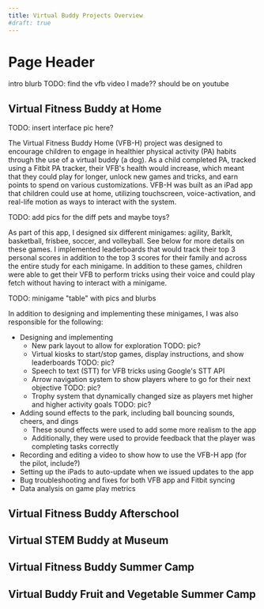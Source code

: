 ```yaml
---
title: Virtual Buddy Projects Overview
#draft: true
---
```


# Page Header

intro blurb
TODO: find the vfb video I made?? should be on youtube

## Virtual Fitness Buddy at Home

TODO: insert interface pic here?

The Virtual Fitness Buddy Home (VFB-H) project was designed to encourage children to engage in healthier physical activity (PA) habits through the use of a virtual buddy (a dog). As a child completed PA, tracked using a Fitbit PA tracker, their VFB's health would increase, which meant that they could play for longer, unlock new games and tricks, and earn points to spend on various customizations. VFB-H was built as an iPad app that children could use at home, utilizing touchscreen, voice-activation, and real-life motion as ways to interact with the system. 

TODO: add pics for the diff pets and maybe toys?

As part of this app, I designed six different minigames: agility, BarkIt, basketball, frisbee, soccer, and volleyball. See below for more details on these games. I implemented leaderboards that would track their top 3 personal scores in addition to the top 3 scores for their family and across the entire study for each minigame. In addition to these games, children were able to get their VFB to perform tricks using their voice and could play fetch without having to interact with a minigame.

TODO: minigame "table" with pics and blurbs

In addition to designing and implementing these minigames, I was also responsible for the following:

* Designing and implementing
  * New park layout to allow for exploration TODO: pic?
  * Virtual kiosks to start/stop games, display instructions, and show leaderboards TODO: pic?
  * Speech to text (STT) for VFB tricks using Google's STT API
  * Arrow navigation system to show players where to go for their next objective TODO: pic?
  * Trophy system that dynamically changed size as players met higher and higher activity goals TODO: pic?
* Adding sound effects to the park, including ball bouncing sounds, cheers, and dings 
  * These sound effects were used to add some more realism to the app
  * Additionally, they were used to provide feedback that the player was completing tasks correctly
* Recording and editing a video to show how to use the VFB-H app (for the pilot, include?)
* Setting up the iPads to auto-update when we issued updates to the app
* Bug troubleshooting and fixes for both VFB app and Fitbit syncing
* Data analysis on game play metrics

## Virtual Fitness Buddy Afterschool

## Virtual STEM Buddy at Museum

## Virtual Fitness Buddy Summer Camp

## Virtual Buddy Fruit and Vegetable Summer Camp
